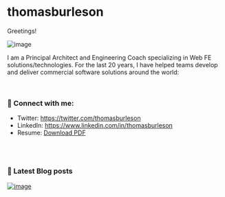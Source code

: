 # thomasburleson
Greetings!

![image](https://user-images.githubusercontent.com/210413/140199995-347f8c76-7780-461e-a650-ede6a12a67f1.png)

I am a Principal Architect and Engineering Coach specializing in Web FE solutions/technologies. For the last 20 years, I have helped teams develop and deliver commercial software solutions around the world:


<br/>

### 🤝 Connect with me:

- Twitter: https://twitter.com/thomasburleson
- LinkedIn: https://www.linkedin.com/in/thomasburleson
- Resume: [Download PDF](https://github.com/ThomasBurleson/thomasburleson/files/7470965/ThomasBurleson.2021.pdf)

<br/>
<br/>


### 📝 Latest Blog posts

[![image](https://user-images.githubusercontent.com/210413/140200140-05aa7e38-0018-4c88-bbdc-d97a2d79c5ca.png)](https://thomasburlesonia.medium.com/list/published-articles-e052412d4b56)
